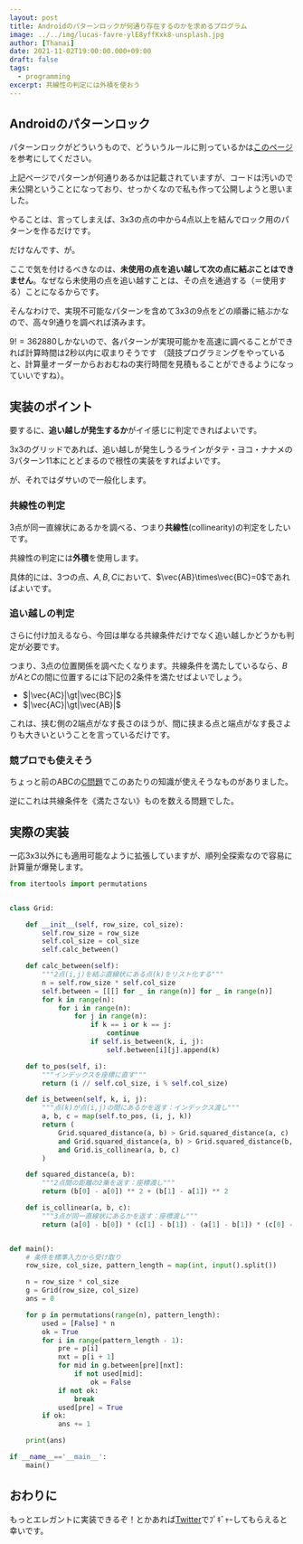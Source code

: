 ```yaml
---
layout: post
title: Androidのパターンロックが何通り存在するのかを求めるプログラム
image: ../../img/lucas-favre-ylE8yffKxk8-unsplash.jpg
author: [Thanai]
date: 2021-11-02T19:00:00.000+09:00
draft: false
tags:
  - programming
excerpt: 共線性の判定には外積を使おう
---
```


## Androidのパターンロック

パターンロックがどういうもので、どういうルールに則っているかは[このページ](http://www.3s-sys.co.jp/blog/2017/04/19/1239/)を参考にしてください。

上記ページでパターンが何通りあるかは記載されていますが、コードは汚いので未公開ということになっており、せっかくなので私も作って公開しようと思いました。

やることは、言ってしまえば、3x3の点の中から4点以上を結んでロック用のパターンを作るだけです。

だけなんです、が。

ここで気を付けるべきなのは、**未使用の点を追い越して次の点に結ぶことはできません**。なぜなら未使用の点を追い越すことは、その点を通過する（＝使用する）ことになるからです。

そんなわけで、実現不可能なパターンを含めて3x3の9点をどの順番に結ぶかなので、高々$9!$通りを調べれば済みます。

$9!=362880$しかないので、各パターンが実現可能かを高速に調べることができれば計算時間は2秒以内に収まりそうです
（競技プログラミングをやっていると、計算量オーダーからおおむねの実行時間を見積もることができるようになっていいですね）。

## 実装のポイント

要するに、**追い越しが発生するか**がイイ感じに判定できればよいです。

3x3のグリッドであれば、追い越しが発生しうるラインがタテ・ヨコ・ナナメの3パターン11本にとどまるので根性の実装をすればよいです。

が、それではダサいので一般化します。

### 共線性の判定

3点が同一直線状にあるかを調べる、つまり**共線性**(collinearity)の判定をしたいです。

共線性の判定には**外積**を使用します。

具体的には、3つの点、$A, B, C$において、$\vec{AB}\times\vec{BC}=0$であればよいです。

### 追い越しの判定

さらに付け加えるなら、今回は単なる共線条件だけでなく追い越しかどうかも判定が必要です。

つまり、3点の位置関係を調べたくなります。共線条件を満たしているなら、$B$が$A$と$C$の間に位置するには下記の2条件を満たせばよいでしょう。

- $|\vec{AC}|\gt|\vec{BC}|$
- $|\vec{AC}|\gt|\vec{AB}|$

これは、挟む側の2端点がなす長さのほうが、間に挟まる点と端点がなす長さよりも大きいということを言っているだけです。

### 競プロでも使えそう

ちょっと前のABCの[C問題][1]でこのあたりの知識が使えそうなものがありました。

[1]: https://atcoder.jp/contests/abc224/tasks/abc224_c

逆にこれは共線条件を《満たさない》ものを数える問題でした。

## 実際の実装

一応3x3以外にも適用可能なように拡張していますが、順列全探索なので容易に計算量が爆発します。

```py
from itertools import permutations


class Grid:

    def __init__(self, row_size, col_size):
        self.row_size = row_size
        self.col_size = col_size
        self.calc_between()

    def calc_between(self):
        """2点(i,j)を結ぶ直線状にある点(k)をリスト化する"""
        n = self.row_size * self.col_size
        self.between = [[[] for _ in range(n)] for _ in range(n)]
        for k in range(n):
            for i in range(n):
                for j in range(n):
                    if k == i or k == j:
                        continue
                    if self.is_between(k, i, j):
                        self.between[i][j].append(k)

    def to_pos(self, i):
        """インデックスを座標に直す"""
        return (i // self.col_size, i % self.col_size)

    def is_between(self, k, i, j):
        """点(k)が点(i,j)の間にあるかを返す：インデックス渡し"""
        a, b, c = map(self.to_pos, (i, j, k))
        return (
            Grid.squared_distance(a, b) > Grid.squared_distance(a, c)
            and Grid.squared_distance(a, b) > Grid.squared_distance(b, c)
            and Grid.is_collinear(a, b, c)
        )

    def squared_distance(a, b):
        """2点間の距離の2乗を返す：座標渡し"""
        return (b[0] - a[0]) ** 2 + (b[1] - a[1]) ** 2

    def is_collinear(a, b, c):
        """3点が同一直線状にあるかを返す：座標渡し"""
        return (a[0] - b[0]) * (c[1] - b[1]) - (a[1] - b[1]) * (c[0] - b[0]) == 0


def main():
    # 条件を標準入力から受け取り
    row_size, col_size, pattern_length = map(int, input().split())

    n = row_size * col_size
    g = Grid(row_size, col_size)
    ans = 0

    for p in permutations(range(n), pattern_length):
        used = [False] * n
        ok = True
        for i in range(pattern_length - 1):
            pre = p[i]
            nxt = p[i + 1]
            for mid in g.between[pre][nxt]:
                if not used[mid]:
                    ok = False
            if not ok:
                break
            used[pre] = True
        if ok:
            ans += 1

    print(ans)

if __name__=='__main__':
    main()
```

## おわりに

もっとエレガントに実装できるぞ！とかあれば[Twitter](https://twitter.com/okinawa__noodle)でﾌﾟｷﾞｬｰしてもらえると幸いです。
